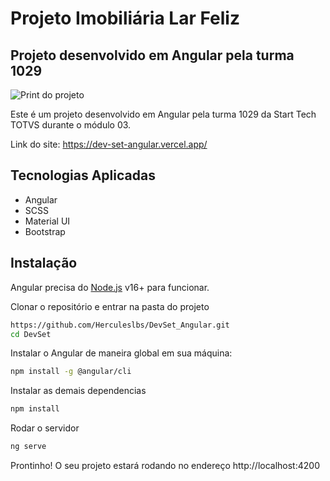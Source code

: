 # Projeto Imobiliária Lar Feliz
## Projeto desenvolvido em Angular pela turma 1029

![Print do projeto](https://i.imgur.com/kpBoF5I.png)

Este é um projeto desenvolvido em Angular pela turma 1029 da Start Tech TOTVS durante o módulo 03.

Link do site: https://dev-set-angular.vercel.app/

## Tecnologias Aplicadas
- Angular
- SCSS
- Material UI
- Bootstrap

## Instalação
Angular precisa do [Node.js](https://nodejs.org/) v16+ para funcionar.

Clonar o repositório e entrar na pasta do projeto
```sh
https://github.com/Herculeslbs/DevSet_Angular.git
cd DevSet
```

Instalar o Angular de maneira global em sua máquina:
```sh
npm install -g @angular/cli
```

Instalar as demais dependencias
```sh
npm install
```

Rodar o servidor
```sh
ng serve
```

Prontinho! O seu projeto estará rodando no endereço http://localhost:4200
